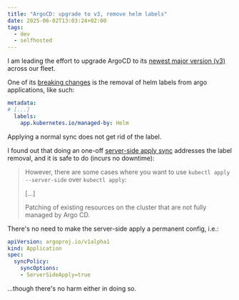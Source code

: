 ```yaml
---
title: "ArgoCD: upgrade to v3, remove helm labels"
date: 2025-06-02T13:03:24+02:00
tags:
  - dev
  - selfhosted
---
```


I am leading the effort to upgrade ArgoCD to its [newest major version
(v3)](https://blog.argoproj.io/announcing-argo-cd-v3-small-but-mighty-df05c0b39ad6)
across our fleet.

One of its [breaking
changes](https://argo-cd.readthedocs.io/en/stable/operator-manual/upgrading/2.14-3.0/)
is the removal of helm labels from argo applications, like such:

```yaml
metadata:
# [...]
  labels:
    app.kubernetes.io/managed-by: Helm
```

Applying a normal sync does not get rid of the label.

I found out that doing an one-off [server-side apply
sync](https://argo-cd.readthedocs.io/en/latest/user-guide/sync-options/#server-side-apply)
addresses the label removal, and it is safe to do (incurs no downtime):

> However, there are some cases where you want to use `kubectl apply
> --server-side` over `kubectl apply`:
>
> [...]
>
> Patching of existing resources on the cluster that are not fully managed by
> Argo CD.

There's no need to make the server-side apply a permanent config, i.e.:

```yaml
apiVersion: argoproj.io/v1alpha1
kind: Application
spec:
  syncPolicy:
    syncOptions:
    - ServerSideApply=true
```

...though there's no harm either in doing so.
